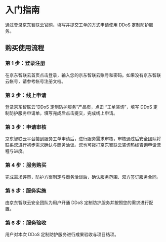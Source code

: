 # 入门指南
通过登录京东智联云官网，填写并提交工单的方式申请使用 DDoS 定制防护服务。 

## 购买使用流程

### 第 1 步：登录注册
在京东智联云首页点击登录，输入您的京东智联云账号和密码。如果没有京东智联云帐号，请参考帐号注册文档。

### 第 2 步：线上申请
登录京东智联云“DDoS 定制防护服务”产品页，点击 “工单咨询”，填写 DDoS 定制防护服务申请单，填写完成后点击提交，完成线上申请。

### 第 3 步：申请审核
京东智联云平台接到服务工单申请后，进行服务需求审核，审核通过后安全团队将联系您进行初步需求确认与商务洽谈。您也可拨打京东智联云咨询热线咨询申请流程与进度。

### 第 4 步：服务购买
完成需求评审，防护方案制定与商务洽谈后，确认服务范围、双方签订服务合同。

### 第 5 步：服务实施
由京东智联云安全团队为用户开通 DDoS 定制防护服务并按照您的需求进行配置。

### 第 6 步：服务验收
用户对本次 DDoS 定制防护服务进行成果验收与项目结项。
